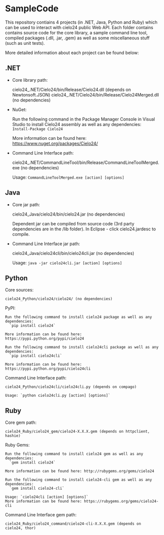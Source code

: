 SampleCode
==========

This repository contiains 4 projects (in .NET, Java, Python and Ruby)
which can be used to interact with cielo24 public Web API.
Each folder contains contains source code for the core library,
a sample command line tool, compiled packages (.dll, .jar, .gem)
as well as some miscellaneous stuff (such as unit tests).

More detailed information about each project can be found below:

.NET
----
  
* Core library path:

    cielo24_.NET/Cielo24/bin/Release/Cielo24.dll (depends on Newtonsoft.JSON)
    cielo24_.NET/Cielo24/bin/Release/Cielo24Merged.dll (no dependencies)
    
* NuGet:

    Run the following command in the Package Manager Console in Visual Studio
    to install Cielo24 assembly as well as any dependencies:
      `Install-Package Cielo24`
      
    More information can be found here: https://www.nuget.org/packages/Cielo24/
    
* Command Line Interface path:

    cielo24_.NET/CommandLineTool/bin/Release/CommandLineToolMerged.exe (no dependencies)
    
    Usage: `CommandLineToolMerged.exe [action] [options]`

Java
----

* Core jar path:

    cielo24_Java/cielo24/bin/cielo24.jar (no dependencies)
    
    Dependent jar can be compiled from source code (3rd party dependencies are in the /lib folder).
    In Eclipse - click cielo24.jardesc to compile.
    
* Command Line Interface jar path:

    cielo24_Java/cielo24cli/bin/cielo24cli.jar (no dependencies)
    
    Usage: `java -jar cielo24cli.jar [action] [options]`
    
Python
------

Core sources:

    cielo24_Python/cielo24/cielo24/ (no dependencies)
    
PyPI:

    Run the following command to install сielo24 package as well as any dependencies:
      `pip install cielo24`
    
    More information can be found here: https://pypi.python.org/pypi/cielo24
    
    Run the following command to install сielo24cli package as well as any dependencies:
      `pip install cielo24cli`
      
    More information can be found here: https://pypi.python.org/pypi/cielo24cli
    
    
Command Line Interface path:

    cielo24_Python/cielo24cli/cielo24cli.py (depends on compago)
    
    Usage: `python cielo24cli.py [action] [options]`

Ruby
----

Core gem path:

    cielo24_Ruby/cielo24_gem/cielo24-X.X.X.gem (depends on httpclient, hashie)
    
Ruby Gems:

    Run the following command to install сielo24 gem as well as any dependencies:
      `gem install cielo24`
    
    More information can be found here: http://rubygems.org/gems/cielo24
    
    Run the following command to install сielo24-cli gem as well as any dependencies:
      `gem install cielo24-cli`
      
    Usage: `cielo24cli [action] [options]`
    More information can be found here: https://rubygems.org/gems/cielo24-cli
    
Command Line Interface gem path:

    cielo24_Ruby/cielo24_command/cielo24-cli-X.X.X.gem (depends on cielo24, thor)
